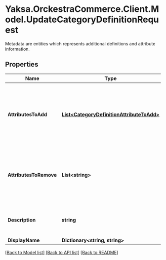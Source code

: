 # Yaksa.OrckestraCommerce.Client.Model.UpdateCategoryDefinitionRequest
Metadata are entities which represents additional definitions and attribute information.

## Properties

Name | Type | Description | Notes
------------ | ------------- | ------------- | -------------
**AttributesToAdd** | [**List&lt;CategoryDefinitionAttributeToAdd&gt;**](CategoryDefinitionAttributeToAdd.md) | The list of attributes to associate to the definition. If none are specified, the list is unchanged. | [optional] 
**AttributesToRemove** | **List&lt;string&gt;** | The list of the names of the attributes to be removed from the category definition | [optional] 
**Description** | **string** | The description of the category definition | [optional] 
**DisplayName** | **Dictionary&lt;string, string&gt;** |  | [optional] 

[[Back to Model list]](../README.md#documentation-for-models) [[Back to API list]](../README.md#documentation-for-api-endpoints) [[Back to README]](../README.md)

